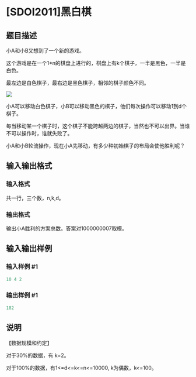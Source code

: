 # [SDOI2011]黑白棋

## 题目描述

小A和小B又想到了一个新的游戏。

这个游戏是在一个1\*n的棋盘上进行的，棋盘上有k个棋子，一半是黑色，一半是白色。

最左边是白色棋子，最右边是黑色棋子，相邻的棋子颜色不同。

![](https://cdn.luogu.com.cn/upload/pic/1617.png)

小A可以移动白色棋子，小B可以移动黑色的棋子，他们每次操作可以移动1到d个棋子。

每当移动某一个棋子时，这个棋子不能跨越两边的棋子，当然也不可以出界。当谁不可以操作时，谁就失败了。

小A和小B轮流操作，现在小A先移动，有多少种初始棋子的布局会使他胜利呢？

## 输入输出格式

### 输入格式

共一行，三个数，n,k,d。

### 输出格式

输出小A胜利的方案总数。答案对1000000007取模。

## 输入输出样例

### 输入样例 #1

```cpp
10 4 2
```


### 输出样例 #1

```cpp
182
```


## 说明

【数据规模和约定】

对于30%的数据，有 k=2。

对于100%的数据，有1<=d<=k<=n<=10000, k为偶数，k<=100。

